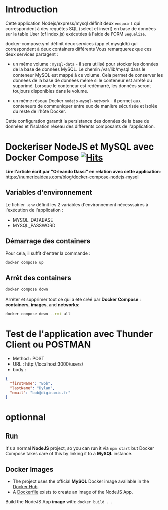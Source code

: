 
# Introduction
Cette application Nodejs/express/mysql définit deux ``endpoint`` qui correspondent à des requêtes SQL (select et insert) en base de données sur la table User (cf index.js) exécutées à l'aide de l'ORM ``Sequelize``. 

docker-compose.yml définit deux services (app et mysqldb) qui correspondent à deux containers différents
Vous remarquerez que ces deux services partagent :
- un même volume : ``mysql-data`` - il sera utilisé pour stocker les données de la base de données MySQL. Le chemin /var/lib/mysql dans le conteneur MySQL est mappé à ce volume. Cela permet de conserver les données de la base de données même si le conteneur est arrêté ou supprimé. Lorsque le conteneur est redémarré, les données seront toujours disponibles dans le volume.

- un même réseau Docker ``nodejs-mysql-network`` - il permet aux conteneurs de communiquer entre eux de manière sécurisée et isolée du reste de l'hôte Docker.


Cette configuration garantit la persistance des données de la base de données et l'isolation réseau des différents composants de l'application.

# Dockeriser NodeJS et MySQL avec Docker Compose&nbsp;[![Hits](https://hits.seeyoufarm.com/api/count/incr/badge.svg?url=https%3A%2F%2Fgithub.com%2Fnumerica-ideas%2Fcommunity%2Ftree%2Fmaster%2Fdocker%2Fdocker-compose-nodejs-mysql&count_bg=%2379C83D&title_bg=%23555555&icon=&icon_color=%23E7E7E7&title=hits&edge_flat=false)](https://numericaideas.com/blog/docker-compose-nodejs-mysql)


**Lire l'article écrit par  "Orleando Dassi" en relation avec cette application**: https://numericaideas.com/blog/docker-compose-nodejs-mysql


## Variables d'environnement

Le fichier ``.env`` définit les 2 variables d'environnement nécesssaires à l'exécution de l'application :
- MYSQL_DATABASE
- MYSQL_PASSWORD



## Démarrage des containers
Pour cela, il suffit d'entrer la commande :
```bash
docker compose up
```


## Arrêt des containers

```bash
docker compose down
```

Arrêter et supprimer tout ce qui a été créé par **Docker Compose** : **containers**, **images**, and **networks**:
```bash
docker compose down --rmi all
```
# Test de l'application avec Thunder Client ou POSTMAN
- Method : POST
- URL : http://localhost:3000/users/
- body : 
```json
{
  "firstName": "Bob",
  "lastName": "Dylan",
  "email": "bob@diginamic.fr"
}
```

# optionnal
## Run
It's a normal **NodeJS** project, so you can run it via `npm start` but Docker Compose takes care of this by linking it to a **MySQL** instance.

## Docker Images
- The project uses the official **MySQL** Docker image available in the [Docker Hub](https://hub.docker.com/_/mysql).
- A [Dockerfile](./Dockerfile) exists to create an image of the NodeJS App.

Build the NodeJS App **image** with: `docker build . `.
